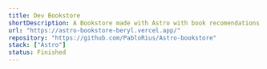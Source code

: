 ```yaml
---
title: Dev Bookstore
shortDescription: A Bookstore made with Astro with book recomendations for developers.
url: "https://astro-bookstore-beryl.vercel.app/"
repository: "https://github.com/PabloRius/Astro-bookstore"
stack: ["Astro"]
status: Finished
---
```

